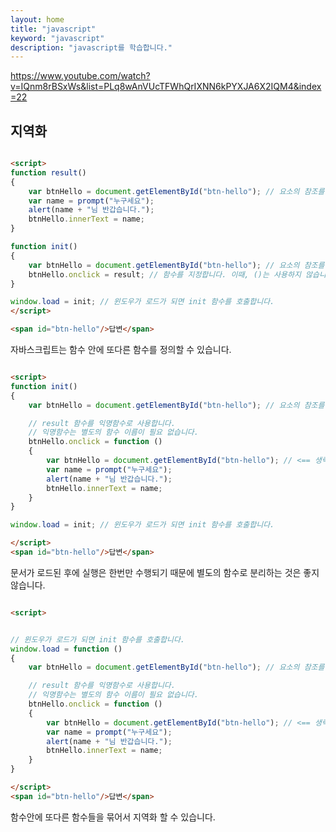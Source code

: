 ```yaml
---
layout: home
title: "javascript"
keyword: "javascript"
description: "javascript를 학습합니다."
---
```


https://www.youtube.com/watch?v=IQnm8rBSxWs&list=PLq8wAnVUcTFWhQrIXNN6kPYXJA6X2IQM4&index=22

## 지역화


```html

<script>
function result()
{
    var btnHello = document.getElementById("btn-hello"); // 요소의 참조를 요청
    var name = prompt("누구세요");
    alert(name + "님 반갑습니다.");
    btnHello.innerText = name;
}

function init()
{
    var btnHello = document.getElementById("btn-hello"); // 요소의 참조를 요청
    btnHello.onclick = result; // 함수를 지정합니다. 이때, ()는 사용하지 않습니다.
}

window.load = init; // 윈도우가 로드가 되면 init 함수를 호출합니다.
</script>

<span id="btn-hello"/>답변</span>
```

자바스크립트는 함수 안에 또다른 함수를 정의할 수 있습니다.


```html

<script>
function init()
{
    var btnHello = document.getElementById("btn-hello"); // 요소의 참조를 요청

    // result 함수를 익명함수로 사용합니다.
    // 익명함수는 별도의 함수 이름이 필요 없습니다.
    btnHello.onclick = function ()
    {
        var btnHello = document.getElementById("btn-hello"); // <== 생략가능
        var name = prompt("누구세요");
        alert(name + "님 반갑습니다.");
        btnHello.innerText = name;
    }
}

window.load = init; // 윈도우가 로드가 되면 init 함수를 호출합니다.

</script>
<span id="btn-hello"/>답변</span>
```


문서가 로드된 후에 실행은 한번만 수행되기 때문에 별도의 함수로 분리하는 것은 좋지 않습니다.

```html

<script>


// 윈도우가 로드가 되면 init 함수를 호출합니다.
window.load = function ()
{
    var btnHello = document.getElementById("btn-hello"); // 요소의 참조를 요청

    // result 함수를 익명함수로 사용합니다.
    // 익명함수는 별도의 함수 이름이 필요 없습니다.
    btnHello.onclick = function ()
    {
        var btnHello = document.getElementById("btn-hello"); // <== 생략가능
        var name = prompt("누구세요");
        alert(name + "님 반갑습니다.");
        btnHello.innerText = name;
    }
} 

</script>
<span id="btn-hello"/>답변</span>
```

함수안에 또다른 함수들을 묶어서 지역화 할 수 있습니다.






